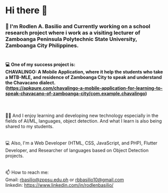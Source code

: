 # Hi there 👋

<!--
**rodlenbasilio/rodlenbasilio** is a ✨ _special_ ✨ repository because its `README.md` (this file) appears on your GitHub profile.

Here are some ideas to get you started:

- 🔭 I’m currently working on ...
- 🌱 I’m currently learning ...
- 👯 I’m looking to collaborate on ...
- 🤔 I’m looking for help with ...
- 💬 Ask me about ...
- 📫 How to reach me: ...
- 😄 Pronouns: ...
- ⚡ Fun fact: ...
-->

### 🔭 I'm Rodlen A. Basilio and Currently working on a school research project where i work as a visiting lecturer of Zamboanga Peninsula Polytechnic State University, Zamboanga City Philippines.<br><br>

#### 💻 One of my success project is:      <br>CHAVALINGO: A Mobile Application, where it help the students who take a MTB-MLE, and residence of Zamboanga City to speak and understand the Chavacano dialect.<br> (https://apkpure.com/chavalingo-a-mobile-application-for-learning-to-speak-chavacano-of-zamboanga-city/com.example.chavalingo)


<br><br>👩‍💻 And I enjoy learning and developing new technology especially in the fields of AI/ML, languages, object detection. And what I learn is also being shared to my students.
<br><br><br>
💻 Also, I'm a Web Developer (HTML, CSS, JavaScript, and PHP), Flutter Developer, and Researcher of languages based on Object Detection projects.
<br><br><br>
📫 How to reach me:<br> 
    Gmail: rbasilio@zppsu.edu.ph or rbbasilio10@gmail.com <br>
    linkedin: https://www.linkedin.com/in/rodlenbasilio/
    
